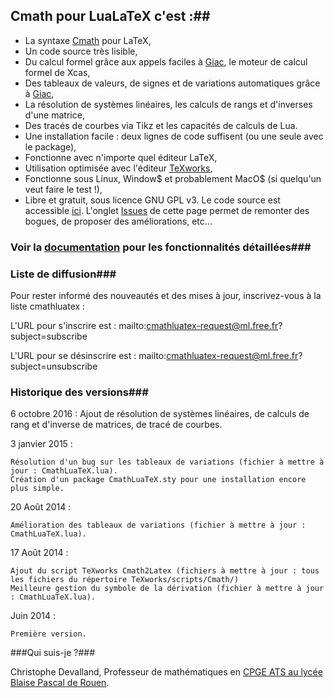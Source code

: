 ## Cmath pour LuaLaTeX c'est :##
* La syntaxe [Cmath](http://cdeval.free.fr/spip.php?article83) pour LaTeX,
* Un code source très lisible,
* Du calcul formel grâce aux appels faciles à [Giac](http://www-fourier.ujf-grenoble.fr/~parisse/giac_fr.html), le moteur de calcul formel de Xcas,
* Des tableaux de valeurs, de signes et de variations automatiques grâce à [Giac](http://www-fourier.ujf-grenoble.fr/~parisse/giac_fr.html),
* La résolution de systèmes linéaires, les calculs de rangs et d'inverses d'une matrice,
* Des tracés de courbes via Tikz et les capacités de calculs de Lua.
* Une installation facile : deux lignes de code suffisent (ou une seule avec le package),
* Fonctionne avec n'importe quel éditeur LaTeX,
* Utilisation optimisée avec l'éditeur [TeXworks](https://www.tug.org/texworks/),
* Fonctionne sous Linux, Window$ et probablement MacO$ (si quelqu'un veut faire le test !),
* Libre et gratuit, sous licence GNU GPL v3. Le code source est accessible [ici](https://github.com/cdevalland/cmathluatex/blob/master/CmathLuaTeX.lua). L'onglet [Issues](https://github.com/cdevalland/cmathluatex/issues) de cette page permet de remonter des bogues, de proposer des améliorations, etc... 

### Voir la [documentation](https://github.com/cdevalland/cmathluatex/blob/master/Documentation/Documentation%20CmathLuaTeX.pdf) pour les fonctionnalités détaillées###

### Liste de diffusion###

Pour rester informé des nouveautés et des mises à jour, inscrivez-vous à la liste cmathluatex :

L'URL pour s'inscrire est : mailto:cmathluatex-request@ml.free.fr?subject=subscribe

L'URL pour se désinscrire est : mailto:cmathluatex-request@ml.free.fr?subject=unsubscribe

### Historique des versions###

6 octobre 2016 :
	Ajout de résolution de systèmes linéaires, de calculs de rang et d'inverse de matrices, de tracé de courbes.

3 janvier 2015 :

    Résolution d'un bug sur les tableaux de variations (fichier à mettre à jour : CmathLuaTeX.lua).
    Création d'un package CmathLuaTeX.sty pour une installation encore plus simple.

20 Août 2014 :

    Amélioration des tableaux de variations (fichier à mettre à jour : CmathLuaTeX.lua).

17 Août 2014 :

    Ajout du script TeXworks Cmath2Latex (fichiers à mettre à jour : tous les fichiers du répertoire TeXworks/scripts/Cmath/)
    Meilleure gestion du symbole de la dérivation (fichier à mettre à jour : CmathLuaTeX.lua).

Juin 2014 :

    Première version.

###Qui suis-je ?###

Christophe Devalland, Professeur de mathématiques en [CPGE ATS au lycée Blaise Pascal de Rouen](http://pascal-lyc.spip.ac-rouen.fr/spip.php?rubrique15).
